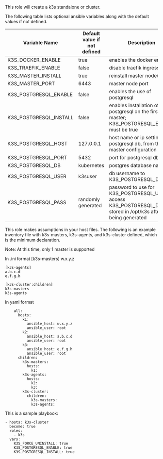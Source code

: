 This role will create a k3s standalone or cluster. 

The following table lists optional ansible variables along with the default values if not defined.

Variable Name | Default value if not defined | Description
------------- | ---------------------- | -----------
K3S_DOCKER_ENABLE | true | enables the docker engine
K3S_TRAEFIK_ENABLE | false | disable traefik ingress
K3S_MASTER_INSTALL | true | reinstall master node(s)
K3S_MASTER_PORT | 6443 | master node port
K3S_POSTGRESQL_ENABLE | false | enables the use of postgresql
K3S_POSTGRESQL_INSTALL | false | enables installation of postgresql on the first k3s master; K3S_POSTGRESQL_ENABLE must be true
K3S_POSTGRESQL_HOST | 127.0.0.1 | host name or ip setting for postgresql db, from the k3s master configuration
K3S_POSTGRESQL_PORT | 5432 | port for postgresql db
K3S_POSTGRESQL_DB   | kubernetes | postgres database name
K3S_POSTGRESQL_USER | k3suser | db username to K3S_POSTGRESQL_DB
K3S_POSTGRESQL_PASS | randomly generated | password to use for K3S_POSTGRESQL_USER to access K3S_POSTGRESQL_DB; stored in /opt/k3s after being generated


This role makes assumptions in your host files. The following is an example inventory file with k3s-masters, k3s-agents, and k3s-cluster defined, which is the minimum declaration.

Note: At this time, only 1 master is supported

In .ini format
    [k3s-masters]
    w.x.y.z
    
    [k3s-agents]
    a.b.c.d
    e.f.g.h

    [k3s-cluster:children]
    k3s-masters
    k3s-agents

In yaml format
````
    all:
      hosts:
        k1:
          ansible_host: w.x.y.z
          ansible_user: root
        k2:
          ansible_host: a.b.c.d
          ansible_user: root
        k3:
          ansible_host: e.f.g.h
          ansible_user: root
      children:
        k3s-masters:
          hosts:
            k1:
        k3s-agents:
          hosts:
            k2:
            k3:
        k3s-cluster:
          children:
            k3s-masters:
            k3s-agents:
````
This is a sample playbook:

    - hosts: k3s-cluster
      become: true
      roles:
        - k3s
      vars:
        K3S_FORCE_UNINSTALL: true
        K3S_POSTGRESQL_ENABLE: true
        K3S_POSTGRESQL_INSTALL: true


